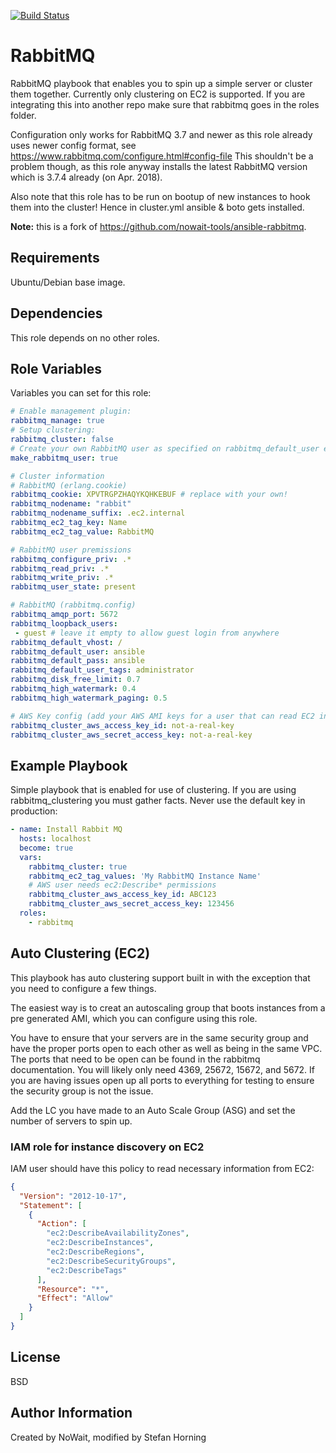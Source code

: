 [![Build Status](https://travis-ci.com/mediafellows/ansible-role-rabbitmq.svg?branch=master)](https://travis-ci.com/mediafellows/ansible-role-rabbitmq)

# RabbitMQ
RabbitMQ playbook that enables you to spin up a simple server or cluster them together. Currently only clustering on EC2 is supported.
If you are integrating this into another repo make sure that rabbitmq goes in the roles folder.

Configuration only works for RabbitMQ 3.7 and newer as this role already uses newer config format, see https://www.rabbitmq.com/configure.html#config-file
This shouldn't be a problem though, as this role anyway installs the latest RabbitMQ version which is 3.7.4 already (on Apr. 2018).

Also note that this role has to be run on bootup of new instances to hook them into the cluster!
Hence in cluster.yml ansible & boto gets installed.

**Note:** this is a fork of https://github.com/nowait-tools/ansible-rabbitmq.

## Requirements
Ubuntu/Debian base image.

## Dependencies
This role depends on no other roles.

## Role Variables
Variables you can set for this role:

```yaml
# Enable management plugin:
rabbitmq_manage: true
# Setup clustering:
rabbitmq_cluster: false
# Create your own RabbitMQ user as specified on rabbitmq_default_user etc.
make_rabbitmq_user: true

# Cluster information
# RabbitMQ (erlang.cookie)
rabbitmq_cookie: XPVTRGPZHAQYKQHKEBUF # replace with your own!
rabbitmq_nodename: "rabbit"
rabbitmq_nodename_suffix: .ec2.internal
rabbitmq_ec2_tag_key: Name
rabbitmq_ec2_tag_value: RabbitMQ

# RabbitMQ user premissions
rabbitmq_configure_priv: .*
rabbitmq_read_priv: .*
rabbitmq_write_priv: .*
rabbitmq_user_state: present

# RabbitMQ (rabbitmq.config)
rabbitmq_amqp_port: 5672
rabbitmq_loopback_users:
 - guest # leave it empty to allow guest login from anywhere
rabbitmq_default_vhost: /
rabbitmq_default_user: ansible
rabbitmq_default_pass: ansible
rabbitmq_default_user_tags: administrator
rabbitmq_disk_free_limit: 0.7
rabbitmq_high_watermark: 0.4
rabbitmq_high_watermark_paging: 0.5

# AWS Key config (add your AWS AMI keys for a user that can read EC2 information)
rabbitmq_cluster_aws_access_key_id: not-a-real-key
rabbitmq_cluster_aws_secret_access_key: not-a-real-key
```

## Example Playbook
Simple playbook that is enabled for use of clustering. If you are using rabbitmq_clustering you must gather facts.
Never use the default key in production:

```yaml
- name: Install Rabbit MQ
  hosts: localhost
  become: true
  vars:
    rabbitmq_cluster: true
    rabbitmq_ec2_tag_values: 'My RabbitMQ Instance Name'
    # AWS user needs ec2:Describe* permissions
    rabbitmq_cluster_aws_access_key_id: ABC123
    rabbitmq_cluster_aws_secret_access_key: 123456
  roles:
    - rabbitmq
```

## Auto Clustering (EC2)
This playbook has auto clustering support built in with the exception that you need to configure a few things.

The easiest way is to creat an autoscaling group that boots instances from a pre generated AMI, which you can configure 
using this role.

You have to ensure that your servers are in the same security group and have the proper ports open to
each other as well as being in the same VPC.
The ports that need to be open can be found in the rabbitmq documentation. You will likely only need 4369, 25672, 15672, and 5672. 
If you are having issues open up all ports to everything for testing to ensure the security group is not the issue.

Add the LC you have made to an Auto Scale Group (ASG) and set the number of servers to spin up.

### IAM role for instance discovery on EC2
IAM user should have this policy to read necessary information from EC2:
```json
{
  "Version": "2012-10-17",
  "Statement": [
    {
      "Action": [
        "ec2:DescribeAvailabilityZones",
        "ec2:DescribeInstances",
        "ec2:DescribeRegions",
        "ec2:DescribeSecurityGroups",
        "ec2:DescribeTags"
      ],
      "Resource": "*",
      "Effect": "Allow"
    }
  ]
}
```

## License
BSD

## Author Information
Created by NoWait, modified by Stefan Horning
